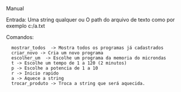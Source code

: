 Manual

Entrada:
  Uma string qualquer ou 
  O path do arquivo de texto como por exemplo c:/a.txt

Comandos:

      mostrar_todos  -> Mostra todos os programas já cadastrados
      criar_novo -> Cria um novo programa
      escolher_um  -> Escolhe um programa da memoria do microndas
      t -> Escolhe um tempo de 1 a 120 (2 minutos)
      p -> Escolhe a potencia de 1 a 10
      r -> Inicio rapido
      a -> Aquece a string
      trocar_produto -> Troca a string que será aquecida.

